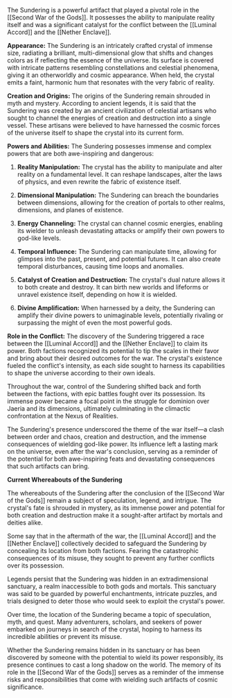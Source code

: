 The Sundering is a powerful artifact that played a pivotal role in the [[Second War of the Gods]]. It possesses the ability to manipulate reality itself and was a significant catalyst for the conflict between the [[Luminal Accord]] and the [[Nether Enclave]].

**Appearance:**
The Sundering is an intricately crafted crystal of immense size, radiating a brilliant, multi-dimensional glow that shifts and changes colors as if reflecting the essence of the universe. Its surface is covered with intricate patterns resembling constellations and celestial phenomena, giving it an otherworldly and cosmic appearance. When held, the crystal emits a faint, harmonic hum that resonates with the very fabric of reality.

**Creation and Origins:**
The origins of the Sundering remain shrouded in myth and mystery. According to ancient legends, it is said that the Sundering was created by an ancient civilization of celestial artisans who sought to channel the energies of creation and destruction into a single vessel. These artisans were believed to have harnessed the cosmic forces of the universe itself to shape the crystal into its current form.

**Powers and Abilities:**
The Sundering possesses immense and complex powers that are both awe-inspiring and dangerous:

1. **Reality Manipulation:** The crystal has the ability to manipulate and alter reality on a fundamental level. It can reshape landscapes, alter the laws of physics, and even rewrite the fabric of existence itself.

2. **Dimensional Manipulation:** The Sundering can breach the boundaries between dimensions, allowing for the creation of portals to other realms, dimensions, and planes of existence.

3. **Energy Channeling:** The crystal can channel cosmic energies, enabling its wielder to unleash devastating attacks or amplify their own powers to god-like levels.

4. **Temporal Influence:** The Sundering can manipulate time, allowing for glimpses into the past, present, and potential futures. It can also create temporal disturbances, causing time loops and anomalies.

5. **Catalyst of Creation and Destruction:** The crystal's dual nature allows it to both create and destroy. It can birth new worlds and lifeforms or unravel existence itself, depending on how it is wielded.

6. **Divine Amplification:** When harnessed by a deity, the Sundering can amplify their divine powers to unimaginable levels, potentially rivaling or surpassing the might of even the most powerful gods.

**Role in the Conflict:**
The discovery of the Sundering triggered a race between the [[Luminal Accord]] and the [[Nether Enclave]] to claim its power. Both factions recognized its potential to tip the scales in their favor and bring about their desired outcomes for the war. The crystal's existence fueled the conflict's intensity, as each side sought to harness its capabilities to shape the universe according to their own ideals.

Throughout the war, control of the Sundering shifted back and forth between the factions, with epic battles fought over its possession. Its immense power became a focal point in the struggle for dominion over Jaeria and its dimensions, ultimately culminating in the climactic confrontation at the Nexus of Realities.

The Sundering's presence underscored the theme of the war itself—a clash between order and chaos, creation and destruction, and the immense consequences of wielding god-like power. Its influence left a lasting mark on the universe, even after the war's conclusion, serving as a reminder of the potential for both awe-inspiring feats and devastating consequences that such artifacts can bring.

**Current Whereabouts of the Sundering**

The whereabouts of the Sundering after the conclusion of the [[Second War of the Gods]] remain a subject of speculation, legend, and intrigue. The crystal's fate is shrouded in mystery, as its immense power and potential for both creation and destruction make it a sought-after artifact by mortals and deities alike.

Some say that in the aftermath of the war, the [[Luminal Accord]] and the [[Nether Enclave]] collectively decided to safeguard the Sundering by concealing its location from both factions. Fearing the catastrophic consequences of its misuse, they sought to prevent any further conflicts over its possession.

Legends persist that the Sundering was hidden in an extradimensional sanctuary, a realm inaccessible to both gods and mortals. This sanctuary was said to be guarded by powerful enchantments, intricate puzzles, and trials designed to deter those who would seek to exploit the crystal's power.

Over time, the location of the Sundering became a topic of speculation, myth, and quest. Many adventurers, scholars, and seekers of power embarked on journeys in search of the crystal, hoping to harness its incredible abilities or prevent its misuse.

Whether the Sundering remains hidden in its sanctuary or has been discovered by someone with the potential to wield its power responsibly, its presence continues to cast a long shadow on the world. The memory of its role in the [[Second War of the Gods]] serves as a reminder of the immense risks and responsibilities that come with wielding such artifacts of cosmic significance.